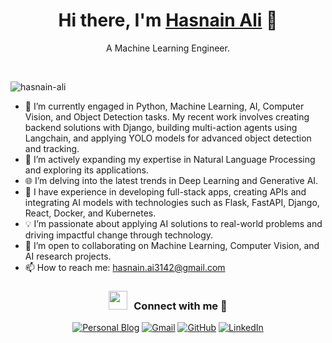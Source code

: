 <h1 align="center"> Hi there, I'm <a href="https://hasnain3142.github.io/" target="blank">Hasnain Ali</a>  👋</h1> 
<p align="center"> A Machine Learning Engineer. </p>
<br>

<p align="left"> <img src="https://komarev.com/ghpvc/?username=hasnain3142&label=Profile%20views&color=0e75b6&style=flat" alt="hasnain-ali" /> </p>

- 🔭 I’m currently engaged in Python, Machine Learning, AI, Computer Vision, and Object Detection tasks. My recent work involves creating backend solutions with Django, building multi-action agents using Langchain, and applying YOLO models for advanced object detection and tracking.
- 🌱 I’m actively expanding my expertise in Natural Language Processing and exploring its applications.
- 🌐 I’m delving into the latest trends in Deep Learning and Generative AI.
- 🚀 I have experience in developing full-stack apps, creating APIs and integrating AI models with technologies such as Flask, FastAPI, Django, React, Docker, and Kubernetes.
- 💡 I’m passionate about applying AI solutions to real-world problems and driving impactful change through technology.
- 👯 I’m open to collaborating on Machine Learning, Computer Vision, and AI research projects.
- 📫 How to reach me: hasnain.ai3142@gmail.com

<h3 align="center" > <img src="https://media.giphy.com/media/iY8CRBdQXODJSCERIr/giphy.gif" width="30" height="30" style="margin-right: 10px;">Connect with me 🤝 </h3>

<p align="center">
  <a href="https://hasnain3142.github.io/"><img src="https://img.icons8.com/bubbles/50/000000/web.png" alt="Personal Blog"/></a>
	<a href="mailto:hasnain.ai3142@gmail.com"><img src="https://img.icons8.com/bubbles/50/000000/gmail.png" alt="Gmail"/></a>
	<a href="https://github.com/hasnain3142"><img src="https://img.icons8.com/bubbles/50/000000/github.png" alt="GitHub"/></a>
	<a href="https://www.linkedin.com/in/hasnain3142/"><img src="https://img.icons8.com/bubbles/50/000000/linkedin.png" alt="LinkedIn"/></a>
</p>

<!--
**hasnain3142/hasnain3142** is a ✨ _special_ ✨ repository because its `README.md` (this file) appears on your GitHub profile.

Here are some ideas to get you started:

- 🔭 I’m currently working on ...
- 🌱 I’m currently learning ...
- 👯 I’m looking to collaborate on ...
- 🤔 I’m looking for help with ...
- 💬 Ask me about ...
- 📫 How to reach me: ...
- 😄 Pronouns: ...
- ⚡ Fun fact: ...
-->
